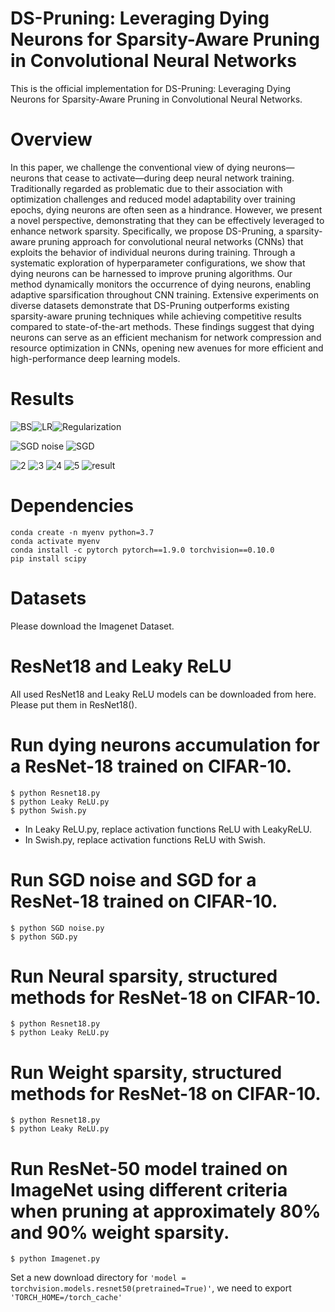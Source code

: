 # DS-Pruning: Leveraging Dying Neurons for Sparsity-Aware Pruning in Convolutional Neural Networks
This is the official implementation for DS-Pruning: Leveraging Dying Neurons for Sparsity-Aware Pruning in Convolutional Neural Networks.

# Overview
In this paper, we challenge the conventional view of dying neurons—neurons that cease to activate—during deep neural network training. Traditionally regarded as problematic due to their association with optimization challenges and reduced model adaptability over training epochs, dying neurons are often seen as a hindrance. However, we present a novel perspective, demonstrating that they can be effectively leveraged to enhance network sparsity. Specifically, we propose DS-Pruning, a sparsity-aware pruning approach for convolutional neural networks (CNNs) that exploits the behavior of individual neurons during training. Through a systematic exploration of hyperparameter configurations, we show that dying neurons can be harnessed to improve pruning algorithms. Our method dynamically monitors the occurrence of dying neurons, enabling adaptive sparsification throughout CNN training. Extensive experiments on diverse datasets demonstrate that DS-Pruning outperforms existing sparsity-aware pruning techniques while achieving competitive results compared to state-of-the-art methods. These findings suggest that dying neurons can serve as an efficient mechanism for network compression and resource optimization in CNNs, opening new avenues for more efficient and high-performance deep learning models.

# Results

![BS](https://github.com/wangbst/ExplainableP/assets/97005040/ed999e78-f198-42fb-a556-6f308ac0a163)![LR](https://github.com/wangbst/ExplainableP/assets/97005040/ac4abc77-595f-4d42-9a1f-4e81b2bb2432)![Regularization](https://github.com/wangbst/ExplainableP/assets/97005040/2c054748-7efc-434c-b321-90650f35ded3) 

![SGD noise](https://github.com/wangbst/ExplainableP/assets/97005040/9fcbda8e-70dc-457f-a219-ae6afa3599ae) ![SGD](https://github.com/wangbst/ExplainableP/assets/97005040/ee9296ec-fabb-4b5b-83f7-303cca0c35b9)

![2](https://github.com/wangbst/ExplainableP/assets/97005040/f4196e5d-bbe7-4362-a966-9f8235cdb0be) ![3](https://github.com/wangbst/ExplainableP/assets/97005040/bb2f2591-617a-4a28-bd7a-f7ec9393de88) ![4](https://github.com/wangbst/ExplainableP/assets/97005040/eb9e9ee3-f95f-4c00-9c52-ecb43afa40cc) ![5](https://github.com/wangbst/ExplainableP/assets/97005040/c3bd0cfa-7af4-40a4-86a3-c2f92de4d0e8) ![result](https://github.com/wangbst/ExplainableP/assets/97005040/571ae237-939e-49cc-b1b1-c7904e42c73a)

# Dependencies
```shell
conda create -n myenv python=3.7
conda activate myenv
conda install -c pytorch pytorch==1.9.0 torchvision==0.10.0
pip install scipy
```

# Datasets
Please download the Imagenet Dataset. 

# ResNet18 and Leaky ReLU
All used ResNet18 and Leaky ReLU models can be downloaded from here. Please put them in ResNet18().

# Run dying neurons accumulation for a ResNet-18 trained on CIFAR-10.
 ```shell
$ python Resnet18.py
$ python Leaky ReLU.py
$ python Swish.py
```
- In Leaky ReLU.py, replace activation functions ReLU with LeakyReLU.
- In Swish.py, replace activation functions ReLU with Swish.

# Run SGD noise and SGD for a ResNet-18 trained on CIFAR-10.
 ```shell
$ python SGD noise.py
$ python SGD.py
```

# Run Neural sparsity, structured methods for ResNet-18 on CIFAR-10.
 ```shell
$ python Resnet18.py
$ python Leaky ReLU.py
```

 # Run Weight sparsity, structured methods for ResNet-18 on CIFAR-10.
 ```shell
$ python Resnet18.py
$ python Leaky ReLU.py
```

# Run ResNet-50 model trained on ImageNet using different criteria when pruning at approximately 80% and 90% weight sparsity.
 ```shell
$ python Imagenet.py
```
Set a new download directory for `'model = torchvision.models.resnet50(pretrained=True)'`, we need to export `'TORCH_HOME=/torch_cache'`
